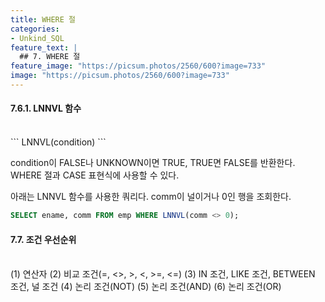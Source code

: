 ```yaml
---
title: WHERE 절
categories:
- Unkind_SQL
feature_text: |
  ## 7. WHERE 절
feature_image: "https://picsum.photos/2560/600?image=733"
image: "https://picsum.photos/2560/600?image=733"
---
```

<style>
	thead td { text-align: center; }
	td { border: 1px solid #444444; }
</style>

#### 7.6.1. LNNVL 함수
<br/>
```
LNNVL(condition)
```

condition이 FALSE나 UNKNOWN이면 TRUE, TRUE면 FALSE를 반환한다. WHERE 절과 CASE 표현식에 사용할 수 있다.  

아래는 LNNVL 함수를 사용한 쿼리다. comm이 널이거나 0인 행을 조회한다.  

```sql
SELECT ename, comm FROM emp WHERE LNNVL(comm <> 0);
```

#### 7.7. 조건 우선순위
<br/>
(1) 연산자  
(2) 비교 조건(=, <>, >, <, >=, <=)  
(3) IN 조건, LIKE 조건, BETWEEN 조건, 널 조건  
(4) 논리 조건(NOT)
(5) 논리 조건(AND)
(6) 논리 조건(OR)  
